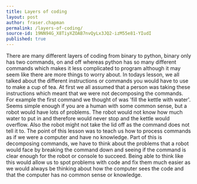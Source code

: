 ```yaml
---
title: Layers of coding
layout: post
author: fraser.chapman
permalink: /layers-of-coding/
source-id: 19NN94G_X8TiyXZOAB7nvQyLx3JQ2-izM55e81-YIudI
published: true
---
```

There are many different layers of coding from binary to python, binary only has two commands, on and off whereas python has so many different commands which makes it less complicated to program although it may seem like there are more things to worry about. In todays lesson, we all talked about the different instructions or commands you would have to use to make a cup of tea. At first we all assumed that a person was taking these instructions which meant that we were not decomposing the commands. For example the first command we thought of was 'fill the kettle with water'. Seems simple enough if you are a human with some common sense, but a robot would have lots of problems. The robot would not know how much water to put in and therefore would never stop and the kettle would overflow. Also the robot might not take the lid off as the command does not tell it to. The point of this lesson was to teach us how to process commands as if we were a computer and have no knowledge. Part of this is decomposing commands, we have to think about the problems that a robot would face by breaking the command down and seeing if the command is clear enough for the robot or console to succeed. Being able to think like this would allow us to spot problems with code and fix them much easier as we would always be thinking about how the computer sees the code and that the computer has no common sense or knowledge.

